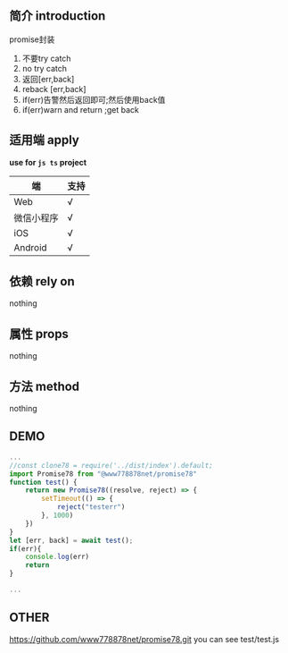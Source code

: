 ## 简介 introduction

promise封装 
1. 不要try catch
2. no try catch
3. 返回[err,back] 
4. reback [err,back]
5. if(err)告警然后返回即可;然后使用back值
6. if(err)warn and return  ;get back 

## 适用端 apply

**use for `js ts` project**

|端|支持|
|---|---|
|Web|√|
|微信小程序|√|
|iOS|√|
|Android|√|

## 依赖 rely on

nothing



## 属性 props

nothing

## 方法 method

nothing

## DEMO 

```js
...
//const clone78 = require('../dist/index').default;
import Promise78 from "@www778878net/promise78"
function test() {
    return new Promise78((resolve, reject) => {
        setTimeout(() => {
            reject("testerr")
        }, 1000)
    })
}
let [err, back] = await test(); 
if(err){
    console.log(err)
    return
}

...
```

## OTHER
https://github.com/www778878net/promise78.git
you can see test/test.js
